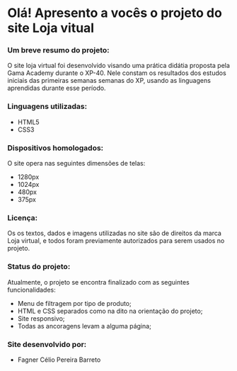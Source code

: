 # Olá! Apresento a vocês o projeto do site Loja vitual

### **Um breve resumo do projeto:** 
O site loja virtual foi desenvolvido visando uma prática didátia proposta pela Gama Academy durante o XP-40. Nele constam os resultados dos estudos iniciais das primeiras semanas semanas do XP, usando as linguagens aprendidas durante esse período. 

### **Linguagens utilizadas:**
- HTML5
- CSS3

### **Dispositivos homologados:**
O site opera nas seguintes dimensões de telas:
- 1280px 
- 1024px
- 480px
- 375px

### **Licença**:
Os os textos, dados e imagens utilizadas no site são de direitos da marca Loja virtual, e todos foram previamente autorizados para serem usados no projeto.

### **Status do projeto**:
 Atualmente, o projeto se encontra finalizado com as seguintes funcionalidades:
- Menu de filtragem por tipo de produto;
- HTML e CSS separados como na dito na orientação do projeto;
- Site responsivo;
- Todas as ancoragens levam  a alguma página;

### **Site desenvolvido por:**
- Fagner Célio Pereira Barreto